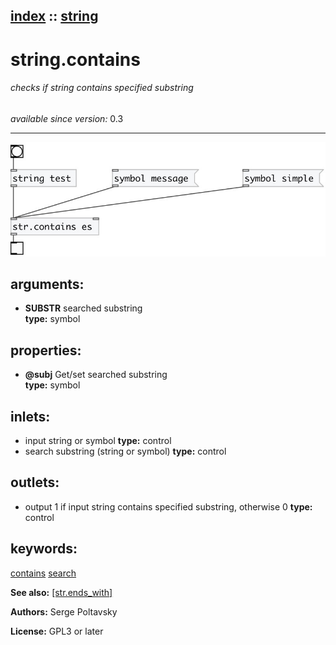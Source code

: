 [index](index.html) :: [string](category_string.html)
---

# string.contains

###### checks if string contains specified substring

*available since version:* 0.3

---




[![example](../examples/img/string.contains.jpg)](../examples/pd/string.contains.pd)



## arguments:

* **SUBSTR**
searched substring<br>
__type:__ symbol<br>





## properties:

* **@subj** 
Get/set searched substring<br>
__type:__ symbol<br>



## inlets:

* input string or symbol 
__type:__ control<br>
* search substring (string or symbol) 
__type:__ control<br>



## outlets:

* output 1 if input string contains specified substring, otherwise 0
__type:__ control<br>



## keywords:

[contains](keywords/contains.html)
[search](keywords/search.html)



**See also:**
[\[str.ends_with\]](str.ends_with.html)




**Authors:** Serge Poltavsky




**License:** GPL3 or later





